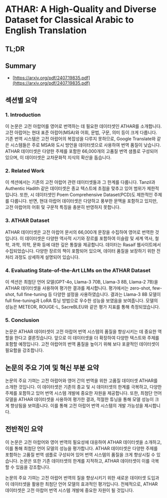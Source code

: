 # ATHAR: A High-Quality and Diverse Dataset for Classical Arabic to English Translation
## TL;DR
## Summary
- [https://arxiv.org/pdf/2407.19835.pdf](https://arxiv.org/pdf/2407.19835.pdf)

## 섹션별 요약

### 1. Introduction
이 논문은 고전 아랍어를 영어로 번역하는 데 필요한 데이터셋인 ATHAR를 소개합니다. 고전 아랍어는 현대 표준 아랍어(MSA)와 어휘, 문법, 구문, 의미 등이 크게 다릅니다. 기존 번역 시스템은 고전 아랍어의 복잡성을 다루지 못하므로, Google Translate와 같은 시스템들은 주로 MSA와 도시 방언을 데이터셋으로 사용하여 번역 품질이 낮습니다. ATHAR 데이터셋은 다양한 주제를 포함한 66,000개의 고품질 번역 샘플로 구성되어 있으며, 이 데이터셋은 교차문화적 지식의 확산을 돕습니다.

### 2. Related Work
이 섹션에서는 기존의 고전 아랍어 관련 데이터셋들과 그 한계를 다룹니다. Tanzil과 Authentic Hadith 같은 데이터셋은 종교 텍스트에 초점을 맞추고 있어 범위가 제한적입니다. 또한, 시 데이터셋인 Poem Comprehensive Dataset(PCD)도 제한적인 주제를 다룹니다. 반면, 현대 아랍어 데이터셋은 다양하고 풍부한 문맥을 포함하고 있지만, 고전 아랍어의 어휘 및 구문적 특징을 충분히 반영하지 못합니다.

### 3. ATHAR Dataset
ATHAR 데이터셋은 고전 아랍어 문서의 66,000개 문장을 수집하여 영어로 번역한 것입니다. 이 데이터셋은 다양한 역사적 시기와 장르를 포함하여 이슬람 및 세계 역사, 철학, 과학, 의학, 문화 등에 대한 깊은 통찰을 제공합니다. 데이터는 Rasaif 웹사이트에서 수집되었습니다. 다양한 장르의 책이 포함되어 있으며, 데이터 품질을 보장하기 위한 전처리 과정도 상세하게 설명되어 있습니다.

### 4. Evaluating State-of-the-Art LLMs on the ATHAR Dataset
이 섹션은 최첨단 언어 모델(GPT-4o, Llama-3 70B, Llama-3 8B, Llama-2 7B)을 ATHAR 데이터셋을 사용하여 평가한 결과를 제시합니다. 평가에서는 zero-shot, few-shot, full fine-tuning 등 다양한 설정을 사용하였습니다. 결과는 Llama-3 8B 모델이 full fine-tuning과 LoRA 튜닝 방법으로 우수한 성능을 보였음을 보여줍니다. 모델의 성능은 METEOR, ROUGE-L, SacreBLEU와 같은 평가 지표를 통해 측정되었습니다.

### 5. Conclusion
논문은 ATHAR 데이터셋이 고전 아랍어 번역 시스템의 품질을 향상시키는 데 중요한 역할을 한다고 결론짓습니다. 앞으로 이 데이터셋을 더 확장하여 다양한 텍스트와 주제를 포함할 예정입니다. 고전 아랍어의 번역 품질을 높이기 위해 보다 포괄적인 데이터셋이 필요함을 강조합니다.

## 논문의 주요 기여 및 혁신 부분 요약
논문의 주요 기여는 고전 아랍어와 영어 간의 번역을 위한 고품질 데이터셋 ATHAR를 소개한 것입니다. 이 데이터셋은 기존의 종교 및 시 데이터셋의 한계를 극복하고, 다양한 주제를 포함하고 있어 번역 시스템 개발에 중요한 자원을 제공합니다. 또한, 최첨단 언어 모델을 ATHAR 데이터셋을 사용하여 평가한 결과, 적절한 튜닝을 통해 모델 성능이 크게 향상됨을 보여줍니다. 이를 통해 고전 아랍어 번역 시스템의 개발 가능성을 제시합니다.

## 전반적인 요약
이 논문은 고전 아랍어와 영어 번역의 필요성에 대응하여 ATHAR 데이터셋을 소개하고, 이를 통해 최첨단 언어 모델의 성능을 평가합니다. ATHAR 데이터셋은 다양한 주제를 포함하는 고품질 번역 샘플로 구성되어 있어 번역 시스템의 품질을 크게 향상시킬 수 있습니다. 논문은 또한 기존 데이터셋의 한계를 지적하고, ATHAR 데이터셋이 이를 극복할 수 있음을 강조합니다.

논문의 주요 기여는 고전 아랍어 번역의 질을 향상시키기 위한 새로운 데이터셋 도입과 이 데이터셋을 활용한 최첨단 언어 모델의 효과적인 평가입니다. 전체적으로, ATHAR 데이터셋은 고전 아랍어 번역 시스템 개발에 중요한 자원이 될 것입니다.